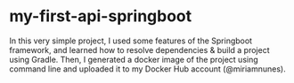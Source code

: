 # my-first-api-springboot
In this very simple project, I used some features of the Springboot framework, and learned how to resolve dependencies & build a project using Gradle. Then, I generated a docker image of the project using command line and uploaded it to my Docker Hub account (@miriamnunes).
